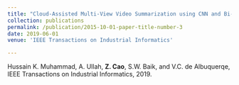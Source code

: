 ```yaml
---
title: "Cloud-Assisted Multi-View Video Summarization using CNN and Bi-Directional LSTM"
collection: publications
permalink: /publication/2015-10-01-paper-title-number-3
date: 2019-06-01
venue: 'IEEE Transactions on Industrial Informatics'

---
```

Hussain K. Muhammad, A. Ullah, **Z. Cao**, S.W. Baik, and V.C. de Albuquerqe, IEEE Transactions on Industrial Informatics, 2019.
